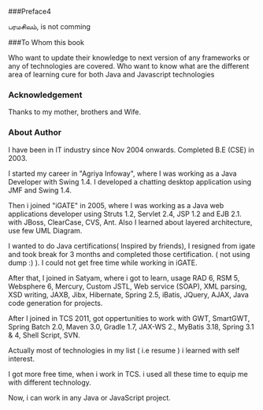 ###Preface4

பரமசிவம், is not comming



###To Whom this book


Who want to update their knowledge to next version of any frameworks or any of technologies are covered.
Who want to know what are the different area of learning cure for both Java and Javascript technologies

### Acknowledgement


Thanks to my mother, brothers and Wife. 

### About Author

I have been in IT industry since Nov 2004 onwards. Completed B.E \(CSE\) in 2003.

I started my career in "Agriya Infoway", where I was working as a Java Developer with Swing 1.4.  I developed a chatting desktop application using JMF and Swing 1.4.

Then i joined "iGATE" in  2005, where I was working as a Java web applications developer using Struts 1.2, Servlet 2.4, JSP 1.2 and EJB 2.1. with JBoss, ClearCase, CVS, Ant. Also I learned about layered architecture, use few UML Diagram.

I wanted to do Java certifications\( Inspired by friends\), I resigned from igate and took break for 3 months and completed those certification. \( not using dump :\) \). I could not get free time while working in iGATE.

After that, I joined in Satyam, where i got to learn, usage RAD 6, RSM 5, Websphere 6, Mercury, Custom JSTL, Web service \(SOAP\), XML parsing, XSD writing, JAXB, Jibx, Hibernate, Spring 2.5, iBatis, JQuery, AJAX, Java code generation for projects.

After I joined in TCS 2011, got oppertunities to work with GWT, SmartGWT, Spring Batch 2.0, Maven 3.0, Gradle 1.7, JAX-WS 2., MyBatis 3.18, Spring 3.1 & 4, Shell Script, SVN.

Actually most  of technologies in my list \( i.e resume \) i learned with self interest.

I got more free time, when i work in TCS. i used all these time to equip me with different technology.

Now, i can work in any  Java or JavaScript project.

